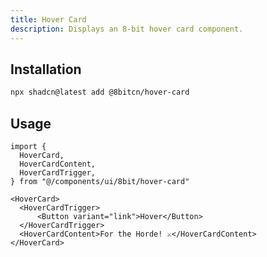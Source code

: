 ```yaml
---
title: Hover Card
description: Displays an 8-bit hover card component.
---
```


## Installation

```bash
npx shadcn@latest add @8bitcn/hover-card
```

## Usage

```tsx showLineNumbers
import {
  HoverCard,
  HoverCardContent,
  HoverCardTrigger,
} from "@/components/ui/8bit/hover-card"
```

```tsx showLineNumbers
<HoverCard>
  <HoverCardTrigger>
      <Button variant="link">Hover</Button>
  </HoverCardTrigger>
  <HoverCardContent>For the Horde! ⚔️</HoverCardContent>
</HoverCard>
```
